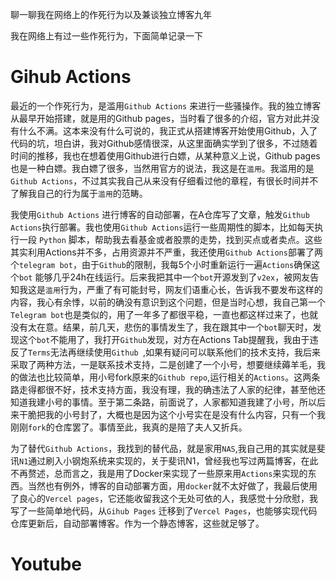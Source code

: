 

聊一聊我在网络上的作死行为以及兼谈独立博客九年


我在网络上有过一些作死行为，下面简单记录一下

# Gihub Actions

最近的一个作死行为，是滥用`Github Actions` 来进行一些骚操作。我的独立博客从最早开始搭建，就是用的Github pages，当时看了很多的介绍，官方对此并没有什么不满。这本来没有什么可说的，我正式从搭建博客开始使用Github，入了代码的坑，坦白讲，我对Github感情很深，从这里面确实学到了很多，不过随着时间的推移，我也在想着使用Github进行白嫖，从某种意义上说，Github pages也是一种白嫖。我白嫖了很多，当然用官方的说法，我这是在`滥用`。我滥用的是`Github Actions`，不过其实我自己从来没有仔细看过他的章程，有很长时间并不了解我自己的行为属于`滥用`的范畴。

我使用`Github Actions` 进行博客的自动部署，在A仓库写了文章，触发`Github Actions`执行部署。我也使用`Github Actions`运行一些周期性的脚本，比如每天执行一段 `Python` 脚本，帮助我去看基金或者股票的走势，找到买点或者卖点。这些其实利用Actions并不多，占用资源并不严重，我还使用`Github Actions`部署了两个`telegram bot`，由于`Github`的限制，我每5个小时重新运行一遍`Actions`确保这个`bot` 能够几乎24h在线运行。后来我把其中一个`bot`开源发到了`v2ex`，被网友告知我这是`滥用`行为，严重了有可能封号，网友们语重心长，告诉我不要发布这样的内容，我心有余悸，以前的确没有意识到这个问题，但是当时心想，我自己第一个`Telegram bot`也是类似的，用了一年多了都很平稳，一直也都这样过来了，也就没有太在意。结果，前几天，悲伤的事情发生了，我在跟其中一个`bot`聊天时，发现这个`bot`不能用了，我打开`Github`发现，对方在Actions Tab提醒我，我由于违反了`Terms`无法再继续使用`Github `,如果有疑问可以联系他们的技术支持，我后来采取了两种方法，一是联系技术支持，二是创建了一个小号，想要继续薅羊毛，我的做法也比较简单，用小号fork原来的`Github repo`,运行相关的`Actions`。这两条路走得都很不好，技术支持方面，我没有理，我的确违法了人家的纪律，甚至他还知道我建小号的事情。至于第二条路，前面说了，人家都知道我建了小号，所以后来干脆把我的小号封了，大概也是因为这个小号实在是没有什么内容，只有一个我刚刚`fork`的仓库罢了。事情至此，我真的是陪了夫人又折兵。

为了替代`Github Actions`，我找到的替代品，就是家用`NAS`,我自己用的其实就是斐讯`N1`通过刷入小钢炮系统来实现的，关于斐讯N1，曾经我也写过两篇博客，在此不再赘述，总而言之，我是用了Docker来实现了一些原来用`Actions`来实现的东西。当然也有例外，博客的自动部署方面，用`docker`就不太好做了，我最后使用了良心的`Vercel pages`，它还能收留我这个无处可依的人，我感觉十分欣慰，我写了一些简单地代码，从`Gihub Pages` 迁移到了`Vercel Pages`，也能够实现代码仓库更新后，自动部署博客。作为一个静态博客，这些就足够了。

# Youtube 




